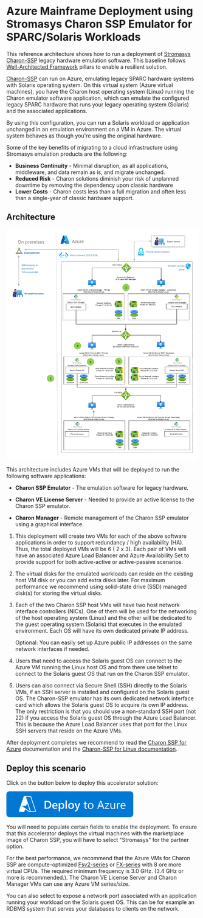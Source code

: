 # Azure Mainframe Deployment using Stromasys Charon SSP Emulator for SPARC/Solaris Workloads

This reference architecture shows how to run a deployment of [Stromasys Charon-SSP](https://www.stromasys.com/solutions/charon-ssp) legacy hardware emulation software. This baseline follows [Well-Architected Framework](https://learn.microsoft.com/en-us/azure/architecture/framework/) pillars to enable a resilient solution.

[Charon-SSP](https://www.stromasys.com/solutions/charon-ssp) can run on Azure, emulating legacy SPARC hardware systems with Solaris operating system. On this virtual system (Azure virtual machines), you have the Charon host operating system (Linux) running the Charon emulator software application, which can emulate the configured legacy SPARC hardware that runs your legacy operating system (Solaris) and the associated applications.

By using this configuration, you can run a Solaris workload or application unchanged in an emulation environment on a VM in Azure. The virtual system behaves as though you're using the original hardware.

Some of the key benefits of migrating to a cloud infrastructure using Stromasys emulation products are the following:

* **Business Continuity** - Minimal disruption, as all applications, middleware, and data remain as is, and migrate unchanged.
* **Reduced Risk** - Charon solutions diminish your risk of unplanned downtime by removing the dependency upon classic hardware
* **Lower Costs** - Charon costs less than a full migration and often less than a single-year of classic hardware support.

## Architecture
![image](images/azure-stromasys-charon-ssp.png)

This architecture includes Azure VMs that will be deployed to run the following software applications:

- **Charon SSP Emulator** - The emulation software for legacy hardware.

- **Charon VE License Server** - Needed to provide an active license to the Charon SSP emulator.

- **Charon Manager** - Remote management of the Charon SSP emulator using a graphical interface.


1. This deployment will create two VMs for each of the above software applications in order to support redundancy / high availability (HA). Thus, the total deployed VMs will be 6 ( 2 x 3). Each pair of VMs will have an associated Azure Load Balancer and Azure Availability Set to provide support for both active-active or active-passive scenarios.

1. The virtual disks for the emulated workloads can reside on the existing host VM disk or you can add extra disks later. For maximum performance we recommend using solid-state drive (SSD) managed disk(s) for storing the virtual disks.

1. Each of the two Charon SSP host VMs will have two host network interface controllers (NICs). One of them will be used for the networking of the host operating system (Linux) and the other will be dedicated to the guest operating system (Solaris) that executes in the emulated environment. Each OS will have its own dedicated private IP address.

   Optional: You can easily set up Azure public IP addresses on the same network interfaces if needed.

1. Users that need to access the Solaris guest OS can connect to the Azure VM running the Linux host OS and from there use telnet to connect to the Solaris guest OS that run on the Charon SSP emulator.

1. Users can also connect via Secure Shell (SSH) directly to the Solaris VMs, if an SSH server is installed and configured on the Solaris guest OS. The Charon-SSP emulator has its own dedicated network interface card which allows the Solaris guest OS to acquire its own IP address. The only restriction is that you should use a non-standard SSH port (not 22) if you access the Solaris guest OS through the Azure Load Balancer. This is because the Azure Load Balancer uses that port for the Linux SSH servers that reside on the Azure VMs.

After deployment completes we recommend to read the [Charon SSP for Azure](https://stromasys.atlassian.net/wiki/spaces/DocCHSSP5xAZRGSupd1/) documentation and the [Charon-SSP for Linux documentation](https://stromasys.atlassian.net/wiki/spaces/KBP/pages/39158047/CHARON-SSP+for+Linux).

## Deploy this scenario
Click on the button below to deploy this accelerator solution:

[![`DTA-Button-ALZ`](https://raw.githubusercontent.com/Azure/azure-quickstart-templates/master/1-CONTRIBUTION-GUIDE/images/deploytoazure.svg?sanitize=true)](https://ms.portal.azure.com/#view/Microsoft_Azure_CreateUIDef/CustomDeploymentBlade/uri/https%3A%2F%2Fraw.githubusercontent.com%2Flapate%2Fazure-mainframe-landing-zone-public%2Fmain%2Finfra%2Fmain-template%2Fmain.json/uiFormDefinitionUri/https%3A%2F%2Fraw.githubusercontent.com%2Flapate%2Fazure-mainframe-landing-zone-public%2Fmain%2Fdocs%2Freference%2Fportal.mainframeLandingZone.json)

You will need to populate certain fields to enable the deployment. To ensure that this accelerator deploys the virtual machines with the marketplace image of Charon SSP, you will have to select "Stromasys" for the partner option.

For the best performance, we recommend that the Azure VMs for Charon SSP are compute-optimized [Fsv2-series](https://learn.microsoft.com/en-us/azure/virtual-machines/fsv2-series) or [FX-series](https://learn.microsoft.com/en-us/azure/virtual-machines/fx-series) with 8 ore more virtual CPUs. The required minimum frequency is 3.0 GHz. (3.4 GHz or more is recommended.). The Charon VE License Server and Charon Manager VMs can use any Azure VM series/size.

You can also select to expose a network port associated with an application running your workload on the Solaris guest OS. This can be for example an RDBMS system that serves your databases to clients on the network.
